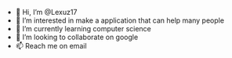 - 👋 Hi, I’m @Lexuz17
- 👀 I’m interested in make a application that can help many people
- 🌱 I’m currently learning computer science
- 💞️ I’m looking to collaborate on google
- 📫 Reach me on email 

<!---
Lexuz17/Lexuz17 is a ✨ special ✨ repository because its `README.md` (this file) appears on your GitHub profile.
You can click the Preview link to take a look at your changes.
--->
